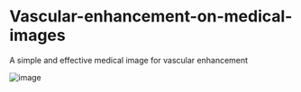 # Vascular-enhancement-on-medical-images
A simple and effective medical image for vascular enhancement



![image]( https://github.com/oraclBH/Vascular-enhancement-on-medical-images/Screenshots/vascularenhance.jpg)
